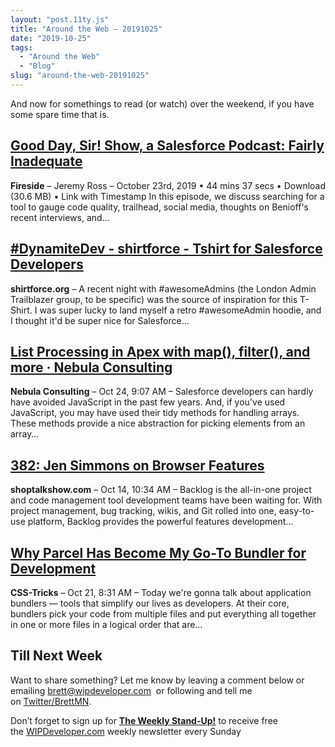 ```yaml
---
layout: "post.11ty.js"
title: "Around the Web – 20191025"
date: "2019-10-25"
tags: 
  - "Around the Web"
  - "Blog"
slug: "around-the-web-20191025"
---
```


And now for somethings to read (or watch) over the weekend, if you have some spare time that is.

## [Good Day, Sir! Show, a Salesforce Podcast: Fairly Inadequate](https://fireside.fm/s/uPWTgpSU+n5IZ6sx1)

**Fireside** – Jeremy Ross – October 23rd, 2019 • 44 mins 37 secs • Download (30.6 MB) • Link with Timestamp In this episode, we discuss searching for a tool to gauge code quality, trailhead, social media, thoughts on Benioff's recent interviews, and…

## [#DynamiteDev - shirtforce - Tshirt for Salesforce Developers](https://shirtforce.org/tee/dynamitedev-tshirt-salesforce-developers/)

**shirtforce.org** – A recent night with #awesomeAdmins (the London Admin Trailblazer group, to be specific) was the source of inspiration for this T-Shirt. I was super lucky to land myself a retro #awesomeAdmin hoodie, and I thought it'd be super nice for Salesforce…

## [List Processing in Apex with map(), filter(), and more · Nebula Consulting](https://nebulaconsulting.co.uk/insights/list-processing-in-apex/)

**Nebula Consulting** – Oct 24, 9:07 AM – Salesforce developers can hardly have avoided JavaScript in the past few years. And, if you've used JavaScript, you may have used their tidy methods for handling arrays. These methods provide a nice abstraction for picking elements from an array…

## [382: Jen Simmons on Browser Features](https://shoptalkshow.com/episodes/382/)

**shoptalkshow.com** – Oct 14, 10:34 AM – Backlog is the all-in-one project and code management tool development teams have been waiting for. With project management, bug tracking, wikis, and Git rolled into one, easy-to-use platform, Backlog provides the powerful features development…

## [Why Parcel Has Become My Go-To Bundler for Development](https://css-tricks.com/why-parcel-has-become-my-go-to-bundler-for-development/)

**CSS-Tricks** – Oct 21, 8:31 AM – Today we're gonna talk about application bundlers — tools that simplify our lives as developers. At their core, bundlers pick your code from multiple files and put everything all together in one or more files in a logical order that are…

## Till Next Week

Want to share something? Let me know by leaving a comment below or emailing [brett@wipdeveloper.com](mailto:brett@wipdeveloper.com)  or following and tell me on [Twitter/BrettMN](https://twitter.com/BrettMN).

Don’t forget to sign up for **[The Weekly Stand-Up!](https://wipdeveloper.wpcomstaging.com/newsletter/)** to receive free the [WIPDeveloper.com](https://wipdeveloper.wpcomstaging.com/) weekly newsletter every Sunday
